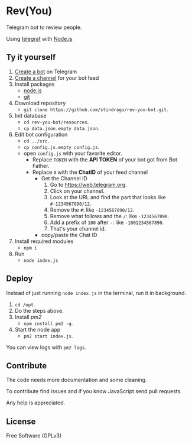 # Rev(You)

Telegram bot to review people.

Using [telegraf](https://telegraf.js.org) with [Node.js](https://nodejs.org/en/)

## Ty it yourself

1. [Create a bot](https://core.telegram.org/bots#6-botfather) on Telegram
1. [Create a channel](https://www.telegram.org/faq_channels#q-what-39s-a-channel) for your bot feed
1. Install packages
   - [node.js](https://nodejs.org/en/)
   - [git](https://git-scm.com)
1. Download repository
   - `git clone https://github.com/stindrago/rev-you-bot.git`.
1. Init database
   - `cd rev-you-bot/resources`.
   - `cp data.json.empty data.json`.
1. Edit bot configuration
   - `cd ../src`.
   - `cp config.js.empty config.js`.
   - open `config.js` with your favorite editor.
     - Replace `TOKEN` with the **API TOKEN** of your bot got from Bot Father.
     - Replace `0` with the **ChatID** of your feed channel
       - Get the Channel ID
         1. Go to https://web.telegram.org.
         1. Click on your channel.
         1. Look at the URL and find the part that looks like `#-1234567890/12`.
         1. Remove the `#`: like `-1234567890/12`.
         1. Remove what follows and the `/`: like `-1234567890`.
         1. Add a prefix of `100` after `-`: like `-1001234567890`.
         1. That's your channel id.
       - copy/paste the Chat ID
1. Install required modules
   - `npm i`
1. Run
   - `node index.js`

## Deploy

Instead of just running `node index.js` in the terminal, run it in background.

1. `cd /opt`.
1. Do the steps above.
1. Install _pm2_
   - `npm install pm2 -g`.
1. Start the node app
   - `pm2 start index.js`.

You can view logs with `pm2 logs`.

## Contribute

The code needs more documentation and some cleaning.

To contribute find issues and if you know JavaScript send pull requests.

Any help is appreciated.

## License

Free Software (GPLv3)
   

